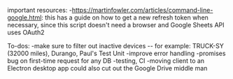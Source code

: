important resources:
  -https://martinfowler.com/articles/command-line-google.html: this has a guide on how to get a new refresh token when necessary, since this script doesn't need a browser and Google Sheets API uses OAuth2

To-dos:
  -make sure to filter out inactive devices -- for example: TRUCK-SY (32000 miles), Durango, Paul's Test Unit
  -improve error handling
  -promises bug on first-time request for any DB
  -testing, CI
  -moving client to an Electron desktop app could also cut out the Google Drive middle man